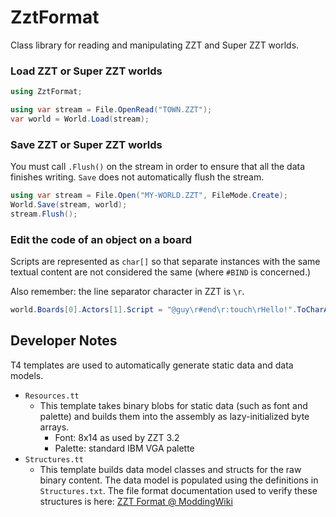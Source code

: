 # ZztFormat

Class library for reading and manipulating ZZT and Super ZZT worlds.

### Load ZZT or Super ZZT worlds

```csharp
using ZztFormat;

using var stream = File.OpenRead("TOWN.ZZT");
var world = World.Load(stream);
```

### Save ZZT or Super ZZT worlds

You must call `.Flush()` on the stream in order to ensure that all the data
finishes writing. `Save` does not automatically flush the stream.

```csharp
using var stream = File.Open("MY-WORLD.ZZT", FileMode.Create);
World.Save(stream, world);
stream.Flush();
```

### Edit the code of an object on a board

Scripts are represented as `char[]` so that separate instances with the same
textual content are not considered the same (where `#BIND` is concerned.)

Also remember: the line separator character in ZZT is `\r`.

```csharp
world.Boards[0].Actors[1].Script = "@guy\r#end\r:touch\rHello!".ToCharArray();
```

## Developer Notes

T4 templates are used to automatically generate static data and data models.

- `Resources.tt`
  - This template takes binary blobs for static data (such as font and palette)
    and builds them into the assembly as lazy-initialized byte arrays.
    - Font: 8x14 as used by ZZT 3.2
    - Palette: standard IBM VGA palette
- `Structures.tt`
  - This template builds data model classes and structs for the raw binary
    content. The data model is populated using the definitions in
    `Structures.txt`. The file format documentation used to verify these
    structures is here:
    [ZZT Format @ ModdingWiki](https://moddingwiki.shikadi.net/wiki/ZZT_Format)
